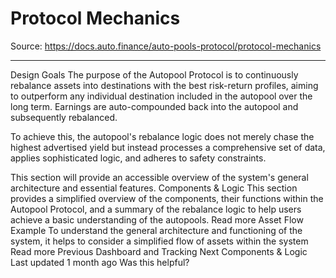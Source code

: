 # Protocol Mechanics

Source: https://docs.auto.finance/auto-pools-protocol/protocol-mechanics

---

Design Goals
The purpose of the Autopool Protocol is to continuously rebalance assets into destinations with the best risk-return profiles, aiming to outperform any individual destination included in the autopool over the long term. Earnings are auto-compounded back into the autopool and subsequently rebalanced.

To achieve this, the autopool's rebalance logic does not merely chase the highest advertised yield but instead processes a comprehensive set of data, applies sophisticated logic, and adheres to safety constraints. 

This section will provide an accessible overview of the system's general architecture and essential features.
Components & Logic
This section provides a simplified overview of the components, their functions within the Autopool Protocol, and a summary of the rebalance logic to help users achieve a basic understanding of the autopools.
Read more
Asset Flow Example
To understand the general architecture and functioning of the system, it helps to consider a simplified flow of assets within the system
Read more
Previous
Dashboard and Tracking
Next
Components & Logic
Last updated
1 month ago
Was this helpful?